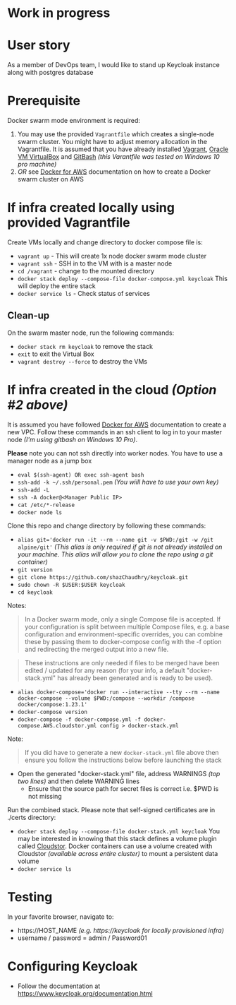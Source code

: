 # Work in progress

# User story
As a member of DevOps team, I would like to stand up Keycloak instance along with postgres database

# Prerequisite
Docker swarm mode environment is required:
1. You may use the provided `Vagrantfile` which creates a single-node swarm cluster. You might have to adjust memory allocation in the Vagrantfile. It is assumed that you have already installed [Vagrant](https://www.vagrantup.com), [Oracle VM VirtualBox](https://www.virtualbox.org) and [GitBash](https://gitforwindows.org) _(this Varantfile was tested on Windows 10 pro machine)_
2. *OR* see [Docker for AWS](https://docs.docker.com/docker-for-aws) documentation on how to create a Docker swarm cluster on AWS

# If infra created locally using provided Vagrantfile
Create VMs locally and change directory to docker compose file is:
- `vagrant up` - This will create 1x node docker swarm mode cluster
- `vagrant ssh` - SSH in to the VM with is a master node
- `cd /vagrant` - change to the mounted directory
- `docker stack deploy --compose-file docker-compose.yml keycloak` This will deploy the entire stack
- `docker service ls` - Check status of services

## Clean-up
On the swarm master node, run the following commands:
* `docker stack rm keycloak` to remove the stack
* `exit` to exit the Virtual Box
* `vagrant destroy --force` to destroy the VMs

# If infra created in the cloud _(Option #2 above)_
It is assumed you have followed [Docker for AWS](https://docs.docker.com/docker-for-aws/) documentation to create a new VPC. Follow these commands in an ssh client to log in to your master node _(I'm using gitbash on Windows 10 Pro)_.

**Please** note you can not ssh directly into worker nodes. You have to use a manager node as a jump box
- `eval $(ssh-agent) OR exec ssh-agent bash`
- `ssh-add -k ~/.ssh/personal.pem` _(You wiill have to use your own key)_
- `ssh-add -L`
- `ssh -A docker@<Manager Public IP>`
- `cat /etc/*-release`
- `docker node ls`

Clone this repo and change directory by following these commands:
- `alias git='docker run -it --rm --name git -v $PWD:/git -w /git alpine/git'`  _(This alias is only required if git is not already installed on your machine. This alias will allow you to clone the repo using a git container)_
- `git version`
- `git clone https://github.com/shazChaudhry/keycloak.git`
- `sudo chown -R $USER:$USER keycloak`
- `cd keycloak`

Notes:
> In a Docker swarm mode, only a single Compose file is accepted. If your configuration is split between multiple Compose files, e.g. a base configuration and environment-specific overrides, you can combine these by passing them to docker-compose config with the -f option and redirecting the merged output into a new file.

> These instructions are only needed if files to be merged have been edited / updated for any reason (for your info, a default "docker-stack.yml" has already been generated and is ready to be used).
- `alias docker-compose='docker run --interactive --tty --rm --name docker-compose --volume $PWD:/compose --workdir /compose docker/compose:1.23.1'`
- `docker-compose version`
- `docker-compose -f docker-compose.yml -f docker-compose.AWS.cloudstor.yml config > docker-stack.yml`

Note:
> If you did have to generate a new `docker-stack.yml` file above then ensure you follow the instructions below before launching the stack
- Open the generated "docker-stack.yml" file, address WARNINGS _(top two lines)_ and then delete WARNING lines
  - Ensure that the source path for secret files is correct i.e. $PWD is not missing

Run the combined stack. Please note that self-signed certificates are in ./certs directory:
  - `docker stack deploy --compose-file docker-stack.yml keycloak` You may be interested in knowing that this stack defines a volume plugin called [Cloudstor](https://docs.docker.com/docker-for-aws/persistent-data-volumes/). Docker containers can use a volume created with Cloudstor _(available across entire cluster)_ to mount a persistent data volume
  - `docker service ls`

# Testing
  In your favorite browser, navigate to:
  - https://HOST_NAME _(e.g. https://keycloak for locally provisioned infra)_
  - username / password = admin / Password01

# Configuring Keycloak
- Follow the documentation at https://www.keycloak.org/documentation.html
